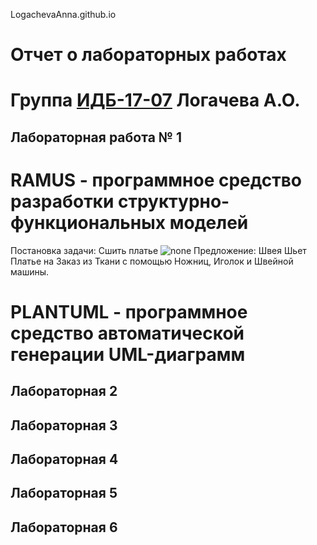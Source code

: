 LogachevaAnna.github.io
# Отчет о лабораторных работах
# Группа [ИДБ-17-07](https://github.com/stankin/design-part-1/wiki/list-idb-17-07) Логачева А.О.

## Лабораторная работа № 1

# RAMUS - программное средство разработки структурно-функциональных моделей
Постановка задачи: Сшить платье
![none](https://github.com/Logacheva-Anna/LogachevaAnna.github.io/blob/main/%D0%9B%D0%B0%D0%B1.%20%D1%80%D0%B0%D0%B1.%201/%D0%9C%D0%BE%D0%B4%D0%B5%D0%BB%D1%8C%20IDEF0-%D0%B4%D0%B8%D0%B0%D0%B3%D1%80%D0%B0%D0%BC%D0%BC%D1%8B.png)
Предложение: Швея Шьет Платье на Заказ из Ткани с помощью Ножниц, Иголок и Швейной машины.

# PLANTUML - программное средство автоматической генерации UML-диаграмм


## Лабораторная 2

## Лабораторная 3

## Лабораторная 4

## Лабораторная 5

## Лабораторная 6
